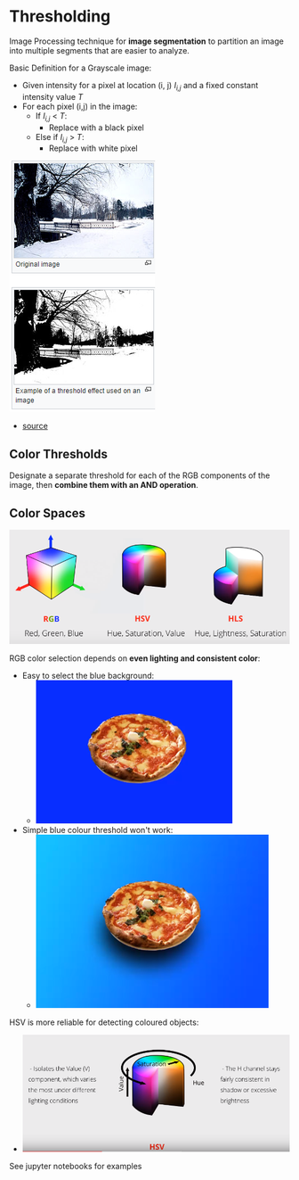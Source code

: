 # Thresholding

Image Processing technique for **image segmentation** to partition an image into multiple segments that are easier to analyze.

Basic Definition for a Grayscale image:

* Given intensity for a pixel at location (i, j) _I<sub>i,j</sub>_ and a fixed constant intensity value _T_
* For each pixel (i,j) in the image:
  * If _I<sub>i,j</sub>_ < _T_:
    * Replace with a black pixel
  * Else if _I<sub>i,j</sub>_ > _T_:
    * Replace with white pixel

![](../../../images/2018-03-17-11-26-42.png)

* [source](<https://en.wikipedia.org/wiki/Thresholding_(image_processing)>)

## Color Thresholds

Designate a separate threshold for each of the RGB components of the image, then **combine them with an AND operation**.

## Color Spaces

![](../../../images/2018-03-17-18-42-24.png)

RGB color selection depends on **even lighting and consistent color**:

* Easy to select the blue background:
  * ![](../../../images/2018-03-17-18-40-57.png)
* Simple blue colour threshold won't work:
  * ![](../../../images/2018-03-17-18-41-35.png)

HSV is more reliable for detecting coloured objects:

* ![](../../../images/2018-03-17-18-43-37.png)

See jupyter notebooks for examples
